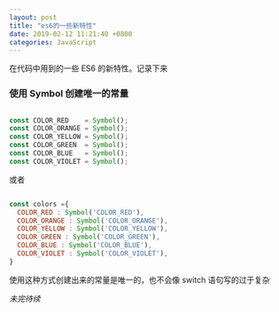 ```yaml
---
layout: post
title: "es6的一些新特性"
date: 2019-02-12 11:21:40 +0800
categories: JavaScript
---
```


在代码中用到的一些 ES6 的新特性。记录下来

### 使用 Symbol 创建唯一的常量

```JavaScript

const COLOR_RED    = Symbol();
const COLOR_ORANGE = Symbol();
const COLOR_YELLOW = Symbol();
const COLOR_GREEN  = Symbol();
const COLOR_BLUE   = Symbol();
const COLOR_VIOLET = Symbol();

```

或者

```JavaScript

const colors ={
  COLOR_RED : Symbol('COLOR_RED'),
  COLOR_ORANGE : Symbol('COLOR_ORANGE'),
  COLOR_YELLOW : Symbol('COLOR_YELLOW'),
  COLOR_GREEN : Symbol('COLOR_GREEN'),
  COLOR_BLUE : Symbol('COLOR_BLUE'),
  COLOR_VIOLET : Symbol('COLOR_VIOLET'),
}

```

使用这种方式创建出来的常量是唯一的，也不会像 switch 语句写的过于复杂

_未完待续_
